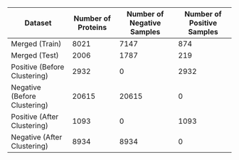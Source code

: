 | Dataset | Number of Proteins | Number of Negative Samples | Number of Positive Samples |
|---|---|---|---|
| Merged (Train) | 8021 | 7147 | 874 |
| Merged (Test) | 2006 | 1787 | 219 |
| Positive (Before Clustering) | 2932 | 0 | 2932 |
| Negative (Before Clustering) | 20615 | 20615 | 0 |
| Positive (After Clustering) | 1093 | 0 | 1093 |
| Negative (After Clustering) | 8934 | 8934 | 0 |
